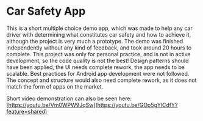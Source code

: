 # Car Safety App

This is a short multiple choice demo app, which was made to help any car driver with determining what constitutes car safety and how to achieve it, although the project is very much a prototype. The demo was finished independently without any kind of feedback, and took around 20 hours to complete. This project was only for personal practice, and is not in active development, so the code quality is not the best! Design patterns should have been applied, the UI needs complete rework, the app needs to be scalable. Best practices for Android app development were not followed. The concept and structure would also need complete rework, as it does not match the form of apps on the market.   

Short video demonstration can also be seen here: [https://youtu.be/Vm0WPW9JqSw](https://youtu.be/GOp5gYlCdfY?feature=shared)
